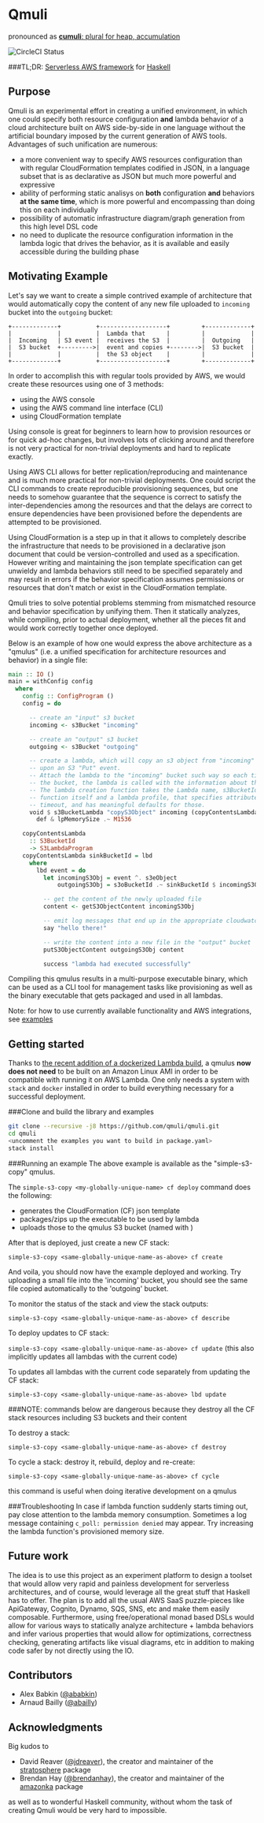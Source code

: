 Qmuli 
======
pronounced as [**cumuli**: plural for heap, accumulation](http://www.merriam-webster.com/dictionary/cumuli?pronunciation&lang=en_us&dir=c&file=cumulu02)

![CircleCI Status](https://circleci.com/gh/qmuli/qmuli.svg?style=shield&circle-token=:circle-token)


###TL;DR: [Serverless AWS framework](https://serverless.com/) for [Haskell](https://www.haskell.org/)


Purpose
-------

Qmuli is an experimental effort in creating a unified environment, in which one could specify both resource configuration **and** lambda 
behavior of a cloud architecture built on AWS side-by-side in one language without the artificial boundary imposed by the current 
generation of AWS tools.
Advantages of such unification are numerous:

* a more convenient way to specify AWS resources configuration than with regular CloudFormation templates codified in JSON, in a language 
subset that is as declarative as JSON but much more powerful and expressive
* ability of performing static analisys on **both** configuration **and** behaviors **at the same time**, which is more powerful and 
encompassing than doing this on each individually
* possibility of automatic infrastructure diagram/graph generation from this high level DSL code
* no need to duplicate the resource configuration information in the lambda logic that drives the behavior, as it is available and easily 
accessible during the building phase


Motivating Example
------------------

Let's say we want to create a simple contrived example of architecture that would automatically copy the content of any new file uploaded 
to `incoming` bucket into the `outgoing` bucket:



    +-------------+          +-------------------+         +-------------+
    |             |          |  Lambda that      |         |             |
    |  Incoming   | S3 event |  receives the S3  |         |  Outgoing   |
    |  S3 bucket  +--------->|  event and copies +-------->|  S3 bucket  |
    |             |          |  the S3 object    |         |             |
    +-------------+          +-------------------+         +-------------+


In order to accomplish this with regular tools provided by AWS, we would create these resources using one of 3 methods:

- using the AWS console
- using the AWS command line interface (CLI)
- using CloudFormation template

Using console is great for beginners to learn how to provision resources or for quick ad-hoc changes, but involves lots of clicking around
and therefore is not very practical for non-trivial deployments and hard to replicate exactly.

Using AWS CLI allows for better replication/reproducing and maintenance and is much more practical for non-trivial deployments. One could
script the CLI commands to create reproducible provisioning sequences, but one needs to somehow guarantee that the sequence is correct to
satisfy the inter-dependencies among the resources and that the delays are correct to ensure dependencies have been provisioned before
the dependents are attempted to be provisioned.

Using CloudFormation is a step up in that it allows to completely describe the infrastructure that needs to be provisioned in a declarative
json document that could be version-controlled and used as a specification. However writing and maintaining the json template specification
can get unwieldy and lambda behaviors still need to be specified separately and may result in errors if the behavior specification assumes
permissions or resources that don't match or exist in the CloudFormation template.

Qmuli tries to solve potential problems stemming from mismatched resource and behavior specification by unifying them. Then it statically
analyzes, while compiling, prior to actual deployment, whether all the pieces fit and would work correctly together once deployed.

Below is an example of how one would express the above architecture as a "qmulus" (i.e. a unified specification for architecture resources
and behavior) in a single file:

```haskell
main :: IO ()
main = withConfig config
  where
    config :: ConfigProgram ()
    config = do

      -- create an "input" s3 bucket
      incoming <- s3Bucket "incoming"

      -- create an "output" s3 bucket
      outgoing <- s3Bucket "outgoing"

      -- create a lambda, which will copy an s3 object from "incoming" to "outgoing" buckets
      -- upon an S3 "Put" event.
      -- Attach the lambda to the "incoming" bucket such way so each time a file is uploaded to
      -- the bucket, the lambda is called with the information about the newly uploaded file.
      -- The lambda creation function takes the Lambda name, s3BucketId to attach to, lambda
      -- function itself and a lambda profile, that specifies attributes like memory size and
      -- timeout, and has meaningful defaults for those.
      void $ s3BucketLambda "copyS3Object" incoming (copyContentsLambda outgoing) $
        def & lpMemorySize .~ M1536

    copyContentsLambda
      :: S3BucketId
      -> S3LambdaProgram
    copyContentsLambda sinkBucketId = lbd
      where
        lbd event = do
          let incomingS3Obj = event ^. s3eObject
              outgoingS3Obj = s3oBucketId .~ sinkBucketId $ incomingS3Obj

          -- get the content of the newly uploaded file
          content <- getS3ObjectContent incomingS3Obj

          -- emit log messages that end up in the appropriate cloudwatch group/stream
          say "hello there!"

          -- write the content into a new file in the "output" bucket
          putS3ObjectContent outgoingS3Obj content

          success "lambda had executed successfully"

```

Compiling this qmulus results in a multi-purpose executable binary, which can be used as a CLI tool for management tasks like provisioning
as well as the binary executable that gets packaged and used in all lambdas.

Note: for how to use currently available functionality and AWS integrations, see [examples](https://github.com/qmuli/qmuli/blob/master/examples/) 

Getting started
---------------

Thanks to [the recent addition of a dockerized Lambda build](https://github.com/qmuli/qmuli/pull/5/commits), a qmulus **now does not need** to be 
built on an Amazon Linux AMI in order to be compatible with running it on AWS Lambda. One only needs a system with `stack` and `docker` installed in 
order to build everything necessary for a successful deployment.


###Clone and build the library and examples
```sh
git clone --recursive -j8 https://github.com/qmuli/qmuli.git
cd qmuli
<uncomment the examples you want to build in package.yaml>
stack install
```

###Running an example
The above example is available as the "simple-s3-copy" qmulus.

The `simple-s3-copy <my-globally-unique-name> cf deploy` command does the following:

- generates the CloudFormation (CF) json template
- packages/zips up the executable to be used by lambda
- uploads those to the qmulus S3 bucket (named with <my-unique-name>)


After that is deployed, just create a new CF stack:

`simple-s3-copy <same-globally-unique-name-as-above> cf create`

And voila, you should now have the example deployed and working.
Try uploading a small file into the 'incoming' bucket, you should see the same file copied automatically to the 'outgoing' bucket.


To monitor the status of the stack and view the stack outputs:

`simple-s3-copy <same-globally-unique-name-as-above> cf describe`


To deploy updates to CF stack:

`simple-s3-copy <same-globally-unique-name-as-above> cf update` (this also implicitly updates all lambdas with the current code)


To updates all lambdas with the current code separately from updating the CF stack:

`simple-s3-copy <same-globally-unique-name-as-above> lbd update`


###NOTE: commands below are dangerous because they destroy all the CF stack resources including S3 buckets and their content

To destroy a stack:

`simple-s3-copy <same-globally-unique-name-as-above> cf destroy`


To cycle a stack: destroy it, rebuild, deploy and re-create:

`simple-s3-copy <same-globally-unique-name-as-above> cf cycle`

this command is useful when doing iterative development on a qmulus 


###Troubleshooting
In case if lambda function suddenly starts timing out, pay close attention to the lambda memory consumption. Sometimes a log message containing `c_poll: permission denied` may appear. Try increasing the lambda function's provisioned memory size.


Future work
-----------

The idea is to use this project as an experiment platform to design a toolset that would allow very rapid and painless development for 
serverless architectures, and of course, would leverage all the great stuff that Haskell has to offer. The plan is to add all the usual 
AWS SaaS puzzle-pieces like ApiGateway, Cognito, Dynamo, SQS, SNS, etc and make them easily composable. Furthermore, using free/operational monad based DSLs would allow for various ways to statically analyze architecture + lambda behaviors and infer various properties that would allow for optimizations, correctness checking, generating artifacts like visual diagrams, etc in addition to making code safer by not directly using the IO.


Contributors
------------

* Alex Babkin ([@ababkin](https://github.com/ababkin))
* Arnaud Bailly ([@abailly](https://github.com/abailly))

Acknowledgments
---------------

Big kudos to

* David Reaver ([@jdreaver](https://github.com/jdreaver)), the creator and maintainer of the 
[stratosphere](https://github.com/frontrowed/stratosphere) package
* Brendan Hay ([@brendanhay](https://github.com/brendanhay)), the creator and maintainer of the
[amazonka](https://github.com/brendanhay/amazonka) package

as well as to wonderful Haskell community, without whom the task of creating Qmuli would be very hard to impossible.
